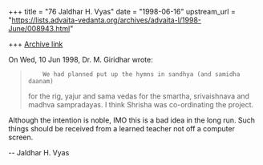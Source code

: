 +++
title = "76 Jaldhar H. Vyas"
date = "1998-06-16"
upstream_url = "https://lists.advaita-vedanta.org/archives/advaita-l/1998-June/008943.html"

+++
[Archive link](https://lists.advaita-vedanta.org/archives/advaita-l/1998-June/008943.html)

On Wed, 10 Jun 1998, Dr. M. Giridhar wrote:

>         We had planned put up the hymns in sandhya (and samidha daanam)
> for the rig, yajur and sama vedas for the smartha, srivaishnava and madhva
> sampradayas. I think Shrisha was co-ordinating the project.
>

Although the intention is noble, IMO this is a bad idea in the long run.
Such things should be received from a learned teacher not off a computer
screen.

--
Jaldhar H. Vyas <jaldhar at braincells.com>

